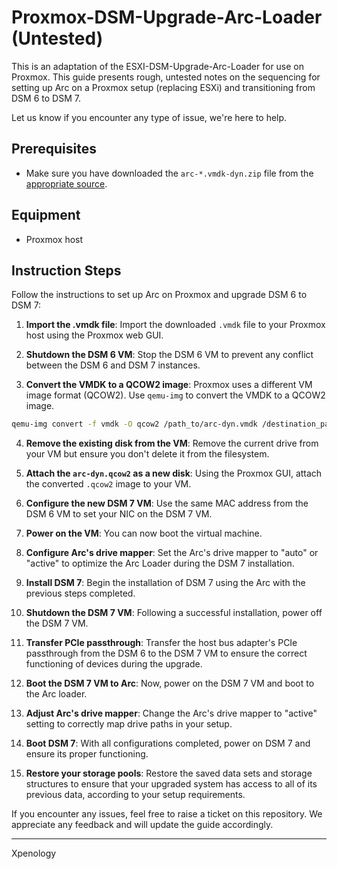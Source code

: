 # Proxmox-DSM-Upgrade-Arc-Loader (Untested)

This is an adaptation of the ESXI-DSM-Upgrade-Arc-Loader for use on Proxmox. This guide presents rough, untested notes on the sequencing for setting up Arc on a Proxmox setup (replacing ESXi) and transitioning from DSM 6 to DSM 7.

Let us know if you encounter any type of issue, we're here to help.

## Prerequisites

- Make sure you have downloaded the `arc-*.vmdk-dyn.zip` file from the [appropriate source](https://github.com/AuxXxilium/arc/releases).

## Equipment

- Proxmox host


## Instruction Steps

Follow the instructions to set up Arc on Proxmox and upgrade DSM 6 to DSM 7:

1. **Import the .vmdk file**: Import the downloaded `.vmdk` file to your Proxmox host using the Proxmox web GUI.

2. **Shutdown the DSM 6 VM**: Stop the DSM 6 VM to prevent any conflict between the DSM 6 and DSM 7 instances.

3. **Convert the VMDK to a QCOW2 image**: Proxmox uses a different VM image format (QCOW2). Use `qemu-img` to convert the VMDK to a QCOW2 image.
```bash
qemu-img convert -f vmdk -O qcow2 /path_to/arc-dyn.vmdk /destination_path/arc-dyn.qcow2
```

4. **Remove the existing disk from the VM**: Remove the current drive from your VM but ensure you don't delete it from the filesystem.

5. **Attach the `arc-dyn.qcow2` as a new disk**: Using the Proxmox GUI, attach the converted `.qcow2` image to your VM.

6. **Configure the new DSM 7 VM**: Use the same MAC address from the DSM 6 VM to set your NIC on the DSM 7 VM.

7. **Power on the VM**: You can now boot the virtual machine.

8. **Configure Arc's drive mapper**: Set the Arc's drive mapper to "auto" or "active" to optimize the Arc Loader during the DSM 7 installation.

9. **Install DSM 7**: Begin the installation of DSM 7 using the Arc with the previous steps completed.

10. **Shutdown the DSM 7 VM**: Following a successful installation, power off the DSM 7 VM.

11. **Transfer PCIe passthrough**: Transfer the host bus adapter's PCIe passthrough from the DSM 6 to the DSM 7 VM to ensure the correct functioning of devices during the upgrade.

12. **Boot the DSM 7 VM to Arc**: Now, power on the DSM 7 VM and boot to the Arc loader.

13. **Adjust Arc's drive mapper**: Change the Arc's drive mapper to "active" setting to correctly map drive paths in your setup.

14. **Boot DSM 7**: With all configurations completed, power on DSM 7 and ensure its proper functioning.

15. **Restore your storage pools**: Restore the saved data sets and storage structures to ensure that your upgraded system has access to all of its previous data, according to your setup requirements.

If you encounter any issues, feel free to raise a ticket on this repository. We appreciate any feedback and will update the guide accordingly.

---

Xpenology
